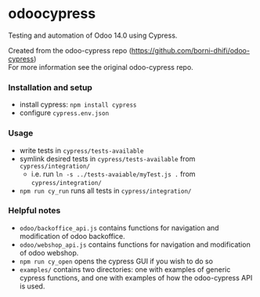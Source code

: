 # odoocypress
Testing and automation of Odoo 14.0 using Cypress.

Created from the odoo-cypress repo (https://github.com/borni-dhifi/odoo-cypress) \
For more information see the original odoo-cypress repo.

### Installation and setup
* install cypress: `npm install cypress`
* configure `cypress.env.json`

### Usage
* write tests in `cypress/tests-available`
* symlink desired tests in `cypress/tests-available` from `cypress/integration/`
  * i.e. run `ln -s ../tests-avaiable/myTest.js .` from `cypress/integration/` 
* `npm run cy_run` runs all tests in `cypress/integration/`

### Helpful notes
* `odoo/backoffice_api.js` contains functions for navigation and modification of odoo backoffice.
* `odoo/webshop_api.js` contains functions for navigation and modification of odoo webshop.
* `npm run cy_open` opens the cypress GUI if you wish to do so
* `examples/` contains two directories: one with examples of generic cypress functions, and one with examples of how the odoo-cypress API is used.
